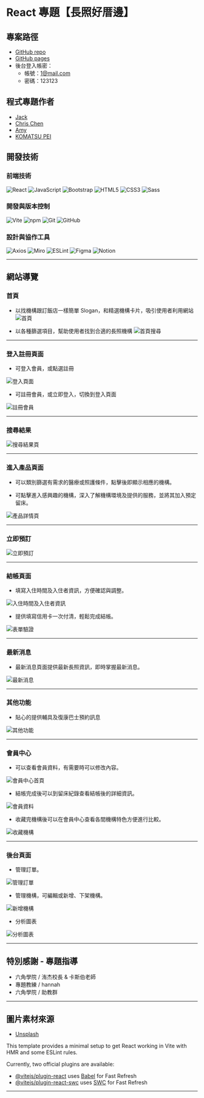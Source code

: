# React 專題【長照好厝邊】

## 專案路徑
-   [GitHub repo](https://github.com/Jack-Xiao-2024/ReactC5)
-   [GitHub pages](https://jack-xiao-2024.github.io/ReactC5/)
-   後台登入帳密：
    -   帳號：1@mail.com
    -   密碼：123123

## 程式專題作者
-   [Jack](https://github.com/Jack-Xiao-2024)
-   [Chris Chen](https://github.com/chrischen666)
-   [Amy](https://github.com/amy6072698)
-   [KOMATSU PEI](https://github.com/KOMATSUPEI)

## 開發技術

### 前端技術
![React](https://img.shields.io/badge/React-20232A?style=for-the-badge&logo=react&logoColor=61DAFB)
![JavaScript](https://img.shields.io/badge/JavaScript-F7DF1E?style=for-the-badge&logo=javascript&logoColor=black)
![Bootstrap](https://img.shields.io/badge/Bootstrap-7952B3?style=for-the-badge&logo=bootstrap&logoColor=white)
![HTML5](https://img.shields.io/badge/HTML5-E34F26?style=for-the-badge&logo=html5&logoColor=white)
![CSS3](https://img.shields.io/badge/CSS-1572B6?style=for-the-badge&logo=css3&logoColor=white)
![Sass](https://img.shields.io/badge/Sass-CC6699?style=for-the-badge&logo=sass&logoColor=white)

### 開發與版本控制
![Vite](https://img.shields.io/badge/Vite-646CFF?style=for-the-badge&logo=vite&logoColor=white)
![npm](https://img.shields.io/badge/npm-CB3837?style=for-the-badge&logo=npm&logoColor=white)
![Git](https://img.shields.io/badge/Git-F05032?style=for-the-badge&logo=git&logoColor=white)
![GitHub](https://img.shields.io/badge/GitHub-181717?style=for-the-badge&logo=github&logoColor=white)

### 設計與協作工具
![Axios](https://img.shields.io/badge/Axios-671DDF?style=for-the-badge&logo=axios&logoColor=white)
![Miro](https://img.shields.io/badge/Miro-050038?style=for-the-badge&logo=miro&logoColor=white)
![ESLint](https://img.shields.io/badge/ESLint-4B32C3?style=for-the-badge&logo=eslint&logoColor=white)
![Figma](https://img.shields.io/badge/Figma-F24E1E?style=for-the-badge&logo=figma&logoColor=white)
![Notion](https://img.shields.io/badge/Notion-000000?style=for-the-badge&logo=notion&logoColor=white)

---

## 網站導覽

### 首頁

-   以找機構跟訂飯店一樣簡單 Slogan，和精選機構卡片，吸引使用者利用網站
![首頁](https://cdn.discordapp.com/attachments/1379089252972761229/1379098880498597959/bf04fb01c3ce1ad6.jpg?ex=683f016b&is=683dafeb&hm=68cc71622b62484e2f7167c56326d7509d1ce5190819269fed9f447d39e20e92&)

-   以各種篩選項目，幫助使用者找到合適的長照機構
![首頁搜尋](https://cdn.discordapp.com/attachments/1379089252972761229/1379090057855631431/6965d3632a54676a.png?ex=683ef934&is=683da7b4&hm=403721b801410bc911bde11be372e637f9c627c110340af18b5c0ddcf15380c7&)

---

### 登入註冊頁面

-   可登入會員，或點選註冊

![登入頁面](https://cdn.discordapp.com/attachments/1379089252972761229/1379091055919632519/0eb84aa6e53a3479.png?ex=683efa22&is=683da8a2&hm=8d27eb0302aa657098273fc7a75240fb20e4c91eff468e523ba245a10f3131d9&)

-   可註冊會員，或立即登入，切換到登入頁面

![註冊會員](https://cdn.discordapp.com/attachments/1379089252972761229/1379091361340461056/7d31976cda640b8f.png?ex=683efa6a&is=683da8ea&hm=b5dfebf071a26019d6c03c3ed7881045fa0340d21d52543262335f7836f3278b&)

---

### 搜尋結果

![搜尋結果頁](https://cdn.discordapp.com/attachments/1379089252972761229/1379090411926196275/e1f534d9418323ea.png?ex=683ef988&is=683da808&hm=b41f34ed4bace48ee2fb62bdf3112a23c5052d6b5cae02a55d998680e82714a7&)

---

### 進入產品頁面

-   可以類別篩選有需求的醫療或照護條件，點擊後即顯示相應的機構。

-   可點擊進入感興趣的機構，深入了解機構環境及提供的服務，並將其加入預定留床。

![產品詳情頁](https://cdn.discordapp.com/attachments/1379089252972761229/1379090707792269353/f8a302c0972eb8ad.png?ex=683ef9cf&is=683da84f&hm=901e54a7d3038ed3d32a0d001c946514ab1a318e9ec98c6859a6143419bde31d&)

---

### 立即預訂

![立即預訂](https://cdn.discordapp.com/attachments/1379089252972761229/1379092808018956379/fade9c8906652824.png?ex=683efbc3&is=683daa43&hm=47df387f1b7dff401ae0b9b2c6c099729771e9f60f8ee218c3a4db59f84ffed4&)

---

### 結帳頁面

-   填寫入住時間及入住者資訊，方便確認與調整。

![入住時間及入住者資訊](https://cdn.discordapp.com/attachments/1379089252972761229/1379093170230394880/6f383641320b6322.png?ex=683efc1a&is=683daa9a&hm=d210af7a8b7631e22359264a8de455be1b2dfca152183db1ac6ce00e0ed8205a&)

-   提供填寫信用卡一次付清，輕鬆完成結帳。

![表單驗證](https://cdn.discordapp.com/attachments/1379089252972761229/1379093506664169542/e49ae7b5e71b6110.png?ex=683efc6a&is=683daaea&hm=dd720b5390c136f4899c8e3d64315054c77a9c0004abd47da021491951313016&)

---

### 最新消息

-   最新消息頁面提供最新長照資訊，即時掌握最新消息。

![最新消息](https://cdn.discordapp.com/attachments/1379089252972761229/1379091951755726949/5d313870c0345144.png?ex=683efaf7&is=683da977&hm=01eae869e57ee55f176a16b07a0d194531b646c059a1591c19437a27e8caf348&)

---

### 其他功能

-   貼心的提供輔具及復康巴士預約訊息

![其他功能](https://cdn.discordapp.com/attachments/1379089252972761229/1379092282149441598/7b19a893770c9c97.png?ex=683efb46&is=683da9c6&hm=aecf8bce12b3465bd2cbf940d3aa28191ea3eff8cb5f00395fc831fa29be5eff&)

---

### 會員中心

-   可以查看會員資料，有需要時可以修改內容。

![會員中心首頁](https://cdn.discordapp.com/attachments/1379089252972761229/1379094167308861554/94011ccbe63c05f4.png?ex=683efd07&is=683dab87&hm=3ed8cdd474ad939433a073381c47509ccb765ca2715fec37e64ff4ec352ee501&)

-   結帳完成後可以到留床紀錄查看結帳後的詳細資訊。

![會員資料](https://cdn.discordapp.com/attachments/1379089252972761229/1379094382090653697/9676bf9df851f11e.png?ex=683efd3b&is=683dabbb&hm=6472ce4605990be565c512b0d8396ca17f02f99dd1f450df023097b99e531e86&)

-   收藏完機構後可以在會員中心查看各間機構特色方便進行比較。

![收藏機構](https://cdn.discordapp.com/attachments/1379089252972761229/1379095178748366989/71490cbe2734bc11.png?ex=683efdf8&is=683dac78&hm=ee3bedae5ef38ad5bb6b323ad8e863fba8421e1448b76a420eb93a211f17aa05&)

---

### 後台頁面

-   管理訂單。

![管理訂單](https://cdn.discordapp.com/attachments/1379089252972761229/1379095518147514379/212c96fae6cf3b85.png?ex=683efe49&is=683dacc9&hm=122769db6366c946124f14e7fe1ba478fe9167cd5e1497b0d01b173c2d77ee8b&)

-   管理機構，可編輯或新增、下架機構。

![新增機構](https://cdn.discordapp.com/attachments/1379089252972761229/1379095975410536479/c2445ac68d2c384b.png?ex=683efeb6&is=683dad36&hm=30554fe2fec64d12c354ae987c6cd3e69d7078ce5de9b0e9b777ec3679b8efba&)

-   分析圖表

![分析圖表](https://cdn.discordapp.com/attachments/1379089252972761229/1379096560272670790/0dcbf08f7100ac91.png?ex=683eff42&is=683dadc2&hm=bde9aa03fdeefc66e2263c413b9ac3d9b3251e96a2759f4a0e63d938c925cfe5&)

---

## 特別感謝 \- 專題指導


-   六角學院 / 洧杰校長 & 卡斯伯老師
-   專題教練 / hannah
-   六角學院 / 助教群

---

## 圖片素材來源

-   [Unsplash](https://unsplash.com/)

This template provides a minimal setup to get React working in Vite with HMR and some ESLint rules.

Currently, two official plugins are available:

- [@vitejs/plugin-react](https://github.com/vitejs/vite-plugin-react/blob/main/packages/plugin-react/README.md) uses [Babel](https://babeljs.io/) for Fast Refresh
- [@vitejs/plugin-react-swc](https://github.com/vitejs/vite-plugin-react-swc) uses [SWC](https://swc.rs/) for Fast Refresh
------

[ ](https://github.com/kayaribi/Realm_of_Journeys#%E5%9C%96%E7%89%87%E7%B4%A0%E6%9D%90%E4%BE%86%E6%BA%90)



